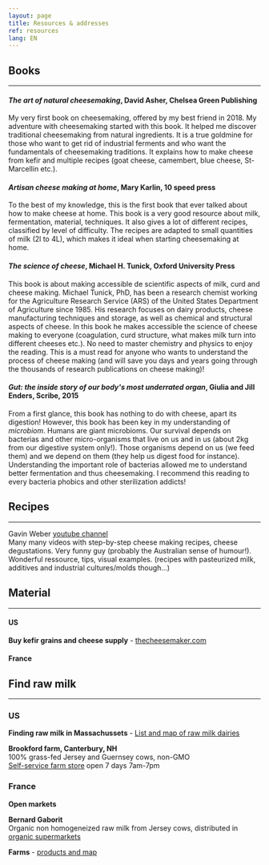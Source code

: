 ```yaml
---
layout: page
title: Resources & addresses
ref: resources
lang: EN
---
```


## Books
---

#### *The art of natural cheesemaking*, David Asher, Chelsea Green Publishing

My very first book on cheesemaking, offered by my best friend in 2018. 
My adventure with cheesemaking started with this book. It helped me discover traditional cheesemaking from natural ingredients. 
It is a true goldmine for those who want to get rid of industrial ferments and who want the fundamentals of cheesemaking traditions. 
It explains how to make cheese from kefir and multiple recipes (goat cheese, camembert, blue cheese, St-Marcellin etc.).

#### *Artisan cheese making at home*, Mary Karlin, 10 speed press

To the best of my knowledge, this is the first book that ever talked about how to make cheese at home. This book is a very good resource about milk, fermentation, material, techniques. It also gives a lot of different recipes, classified by level of difficulty. The recipes are adapted to small quantities of milk (2l to 4L), which makes it ideal when starting cheesemaking at home.

#### *The science of cheese*, Michael H. Tunick, Oxford University Press

This book is about making accessible de scientific aspects of milk, curd and cheese making. 
Michael Tunick, PhD, has been a research chemist working for the Agriculture Research Service (ARS) of the United States Department of Agriculture since 1985.
His research focuses on dairy products, cheese manufacturing techniques and storage, as well as chemical and structural aspects of cheese.
In this book he makes accessible the science of cheese making to everyone (coagulation, curd structure, what makes milk turn into different cheeses etc.). 
No need to master chemistry and physics to enjoy the reading. 
This is a must read for anyone who wants to understand the process of cheese making (and will save you days and years going through the thousands of research publications on cheese making)!


#### *Gut: the inside story of our body's most underrated organ*, Giulia and Jill Enders, Scribe, 2015

From a first glance, this book has nothing to do with cheese, apart its digestion!
However, this book has been key in my understanding of *microbiom*.
Humans are giant microbioms. Our survival depends on bacterias and other micro-organisms that live on us and in us (about 2kg from our digestive system only!).
Those organisms depend on us (we feed them) and we depend on them (they help us digest food for instance).
Understanding the important role of bacterias allowed me to understand better fermentation and thus cheesemaking.
I recommend this reading to every bacteria phobics and other sterilization addicts!


## Recipes
---

Gavin Weber [youtube channel](https://www.youtube.com/channel/UCE31MqUy6nIMJ_f8y4R3_AA)
<span style="line-height:10px;"><br></span> 
Many many videos with step-by-step cheese making recipes, cheese degustations. Very funny guy (probably the Australian sense of humour!). 
Wonderful ressource, tips, visual examples. (recipes with pasteurized milk, additives and industrial cultures/molds though...)


## Material
---

#### US
**Buy kefir grains and cheese supply** - 
[thecheesemaker.com](https://www.thecheesemaker.com/)

#### France



## Find raw milk
---

### US

**Finding raw milk in Massachussets** - 
[List and map of raw milk dairies](https://www.nofamass.org/raw-milk)

**Brookford farm, Canterbury, NH**
<span style="line-height:10px;"><br></span> 
100% grass-fed Jersey and Guernsey cows, non-GMO
<span style="line-height:10px;"><br></span> 
[Self-service farm store](http://www.brookfordfarm.com/farm-store) open 7 days 7am-7pm

### France

**Open markets**

**Bernard Gaborit**
<span style="line-height:10px;"><br></span> 
Organic non homogeneized raw milk from Jersey cows, distributed in [organic supermarkets](https://www.bernardgaborit.fr/ou-nous-trouver/les-magasins-distributeurs)

**Farms** - [products and map](https://www.bienvenue-a-la-ferme.com/)